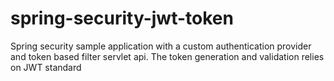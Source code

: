 # spring-security-jwt-token

Spring security sample application with a custom authentication provider and token based filter servlet api. The token generation and validation relies on JWT standard
